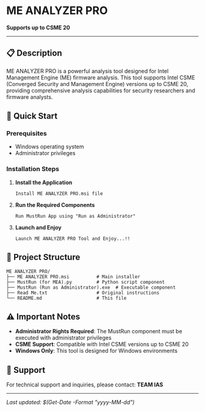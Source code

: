 # ME ANALYZER PRO

**Supports up to CSME 20**

---

## 📋 Description

ME ANALYZER PRO is a powerful analysis tool designed for Intel Management Engine (ME) firmware analysis. This tool supports Intel CSME (Converged Security and Management Engine) versions up to CSME 20, providing comprehensive analysis capabilities for security researchers and firmware analysts.

## 🚀 Quick Start

### Prerequisites
- Windows operating system
- Administrator privileges

### Installation Steps

1. **Install the Application**
   ```
   Install ME ANALYZER PRO.msi file
   ```

2. **Run the Required Components**
   ```
   Run MustRun App using "Run as Administrator"
   ```

3. **Launch and Enjoy**
   ```
   Launch ME ANALYZER PRO Tool and Enjoy...!!
   ```

## 📁 Project Structure

```
ME ANALYZER PRO/
├── ME ANALYZER PRO.msi          # Main installer
├── MustRun (for MEA).py         # Python script component
├── MustRun (Run as Administrator).exe  # Executable component
├── Read Me.txt                  # Original instructions
└── README.md                    # This file
```

## ⚠️ Important Notes

- **Administrator Rights Required**: The MustRun component must be executed with administrator privileges
- **CSME Support**: Compatible with Intel CSME versions up to CSME 20
- **Windows Only**: This tool is designed for Windows environments

## 🤝 Support

For technical support and inquiries, please contact:
**TEAM IAS**

---

*Last updated: $(Get-Date -Format "yyyy-MM-dd")*
